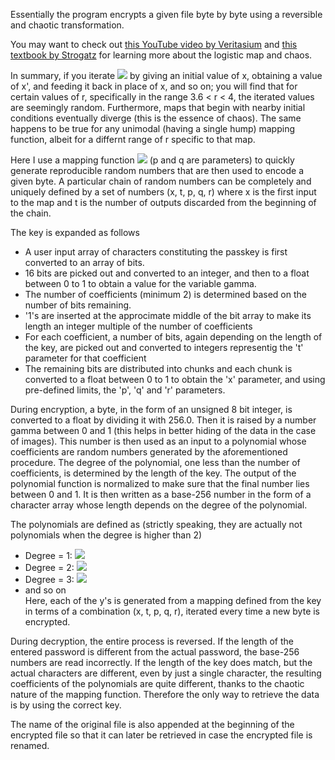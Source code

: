 Essentially the program encrypts a given file byte by byte using a reversible and chaotic transformation.  

You may want to check out [this YouTube video by Veritasium](https://youtu.be/ovJcsL7vyrk) and [this textbook by Strogatz](https://books.google.co.in/books?id=wUBvDwAAQBAJ&lpg=PT7&ots=ANvcUvkPyR&dq=strogatz%20nonlinear%20dynamics%20and%20chaos&lr&pg=PA1#v=onepage&q&f=false) for learning more about the logistic map and chaos.  

In summary, if you iterate <img src="https://render.githubusercontent.com/render/math?math=x' = rx(1-x)"> by giving an initial value of x, obtaining a value of x', and feeding it back in place of x, and so on; you will find that for certain values of r, specifically in the range 3.6 < r < 4, the iterated values are seemingly random. Furthermore, maps that begin with nearby initial conditions eventually diverge (this is the essence of chaos). The same happens to be true for any unimodal (having a single hump) mapping function, albeit for a differnt range of r specific to that map.  

Here I use a mapping function <img src="https://render.githubusercontent.com/render/math?math=x' = rx^p(1-x)^q"> (p and q are parameters) to quickly generate reproducible random numbers that are then used to encode a given byte. A particular chain of random numbers can be completely and uniquely defined by a set of numbers (x, t, p, q, r) where x is the first input to the map and t is the number of outputs discarded from the beginning of the chain.  

The key is expanded as follows  
* A user input array of characters constituting the passkey is first converted to an array of bits.
* 16 bits are picked out and converted to an integer, and then to a float between 0 to 1 to obtain a value for the variable gamma.
* The number of coefficients (minimum 2) is determined based on the number of bits remaining.
* '1's are inserted at the approcimate middle of the bit array to make its length an integer multiple of the number of coefficients
* For each coefficient, a number of bits, again depending on the length of the key, are picked out and converted to integers representig the 't' parameter for that coefficient
* The remaining bits are distributed into chunks and each chunk is converted to a float between 0 to 1 to obtain the 'x' parameter, and using pre-defined limits,  the 'p', 'q' and 'r' parameters.  

During encryption, a byte, in the form of an unsigned 8 bit integer, is converted to a float by dividing it with 256.0. Then it is raised by a number gamma between 0 and 1 (this helps in better hiding of the data in the case of images). This number is then used as an input to a polynomial whose coefficients are random numbers generated by the aforementioned procedure. The degree of the polynomial, one less than the number of coefficients, is determined by the length of the key. The output of the polynomial function is normalized to make sure that the final number lies between 0 and 1. It is then written as a base-256 number in the form of a character array whose length depends on the degree of the polynomial.

The polynomials are defined as (strictly speaking, they are actually not polynomials when the degree is higher than 2)
* Degree = 1: <img src="https://render.githubusercontent.com/render/math?math=z=y_0f%2By_1">  
* Degree = 2: <img src="https://render.githubusercontent.com/render/math?math=z=(y_0f%2By_1)^2%2By_2">  
* Degree = 3: <img src="https://render.githubusercontent.com/render/math?math=z=((y_0f%2By_1)^2%2By_2)^{(3/2)}%2By_3">  
* and so on  
Here, each of the y's is generated from a mapping defined from the key in terms of a combination (x, t, p, q, r), iterated every time a new byte is encrypted.  

During decryption, the entire process is reversed. If the length of the entered password is different from the actual password, the base-256 numbers are read incorrectly. If the length of the key does match, but the actual characters are different, even by just a single character, the resulting coefficients of the polynomials are quite different, thanks to the chaotic nature of the mapping function. Therefore the only way to retrieve the data is by using the correct key.  

The name of the original file is also appended at the beginning of the encrypted file so that it can later be retrieved in case the encrypted file is renamed.
